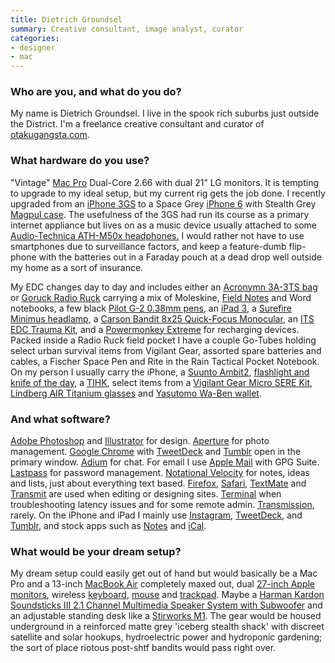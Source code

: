 ```yaml
---
title: Dietrich Groundsel
summary: Creative consultant, image analyst, curator
categories:
- designer
- mac
---
```


### Who are you, and what do you do?

My name is Dietrich Groundsel. I live in the spook rich suburbs just outside the District. I'm a freelance creative consultant and curator of [otakugangsta.com](http://otakugangsta.com "Dietrich's website.").

### What hardware do you use?

"Vintage" [Mac Pro][mac-pro] Dual-Core 2.66 with dual 21" LG monitors. It is tempting to upgrade to my ideal setup, but my current rig gets the job done. I recently upgraded from an [iPhone 3GS][iphone-3gs] to a Space Grey [iPhone 6][iphone-6] with Stealth Grey [Magpul case][field-case-iphone-6]. The usefulness of the 3GS had run its course as a primary internet appliance but lives on as a music device usually attached to some [Audio-Technica ATH-M50x headphones.][ath-m50x] I would rather not have to use smartphones due to surveillance factors, and keep a feature-dumb flip-phone with the batteries out in a Faraday pouch at a dead drop well outside my home as a sort of insurance.

My EDC changes day to day and includes either an [Acronymn 3A-3TS bag][3a-3ts] or [Goruck Radio Ruck][radio-ruck] carrying a mix of Moleskine, [Field Notes][field-notes] and Word notebooks, a few black [Pilot G-2 0.38mm pens][g2.2], an [iPad 3][ipad-3], a [Surefire Minimus headlamp][minimus], a [Carson Bandit 8x25 Quick-Focus Monocular][bandit-8x25], an [ITS EDC Trauma Kit][edc-trauma-kit], and a [Powermonkey Extreme][powermonkey-extreme-12v] for recharging devices. Packed inside a Radio Ruck field pocket I have a couple Go-Tubes holding select urban survival items from Vigilant Gear, assorted spare batteries and cables, a Fischer Space Pen and Rite in the Rain Tactical Pocket Notebook. On my person I usually carry the iPhone, a [Suunto Ambit2][ambit2], [flashlight and knife of the day](https://instagram.com/p/RgS0Y1hWUB/ "A photo of Dietrich's flashlight and knife."), a [TIHK][], select items from a [Vigilant Gear Micro SERE Kit][micro-sere-kit], [Lindberg AIR Titanium glasses][air] and [Yasutomo Wa-Ben wallet][wa-ben].

### And what software?

[Adobe Photoshop][photoshop] and [Illustrator][] for design. [Aperture][] for photo management. [Google Chrome][chrome] with [TweetDeck][] and [Tumblr][] open in the primary window. [Adium][] for chat. For email I use [Apple Mail][mail] with GPG Suite. [Lastpass][] for password management. [Notational Velocity][notational-velocity] for notes, ideas and lists, just about everything text based. [Firefox][], [Safari][], [TextMate][] and [Transmit][] are used when editing or designing sites. [Terminal][] when troubleshooting latency issues and for some remote admin. [Transmission][], rarely. On the iPhone and iPad I mainly use [Instagram][instagram-ios], [TweetDeck][tweetdeck-ios], and [Tumblr][tumblr-ios], and stock apps such as [Notes][] and [iCal][].

### What would be your dream setup?

My dream setup could easily get out of hand but would basically be a Mac Pro and a 13-inch [MacBook Air][macbook-air] completely maxed out, dual [27-inch Apple monitors][thunderbolt-display], wireless [keyboard][], [mouse][magic-mouse] and [trackpad][magic-trackpad]. Maybe a [Harman Kardon Soundsticks III 2.1 Channel Multimedia Speaker System with Subwoofer][soundsticks-iii] and an adjustable standing desk like a [Stirworks M1][stir-kinetic-desk-m1]. The gear would be housed underground in a reinforced matte grey 'iceberg stealth shack' with discreet satellite and solar hookups, hydroelectric power and hydroponic gardening; the sort of place riotous post-shtf bandits would pass right over.

[3a-3ts]: http://www.acronym.de/product.php?id=532 "A bag."
[air]: http://lindberg.com/showroom/men/air "Titanium eyeglasses."
[ambit2]: http://www.suunto.com/en-US/Products/Sports-Watches/Suunto-Ambit2/Suunto-Ambit2-Black/ "A GPS-powered sports watch."
[ath-m50x]: http://www.audio-technica.com/cms/headphones/99aff89488ddd6b1/index.html "Over-the-ear headphones."
[bandit-8x25]: https://www.amazon.com/Carson-Bandit-Quick-Focus-Monocular-BA-825/dp/B0000XOB7U "A monocular."
[edc-trauma-kit]: https://www.itstactical.com/store/edc/its-edc-trauma-kit/ "A pocket trauma kit."
[field-case-iphone-6]: https://www.magpul.com/products/magpul™-field-case-–-iphone®-6 "A case for the iPhone 6."
[field-notes]: https://fieldnotesbrand.com/ "A brand of notebooks."
[g2.2]: https://www.amazon.com/Pilot-Retractable-Premium-Roller-Point/dp/B001GAOTSW/ "A pen."
[ipad-3]: https://www.apple.com/ipad/ "A tablet device with a retina display."
[iphone-3gs]: https://en.wikipedia.org/wiki/IPhone_3GS "A 3 megapixel smartphone."
[iphone-6]: https://en.wikipedia.org/wiki/IPhone_6 "A smartphone."
[keyboard]: https://www.apple.com/keyboard/ "The keyboard."
[mac-pro]: https://www.apple.com/mac-pro/ "The Intel-based Mac tower computer."
[macbook-air]: https://www.apple.com/macbook-air/ "A very thin laptop."
[magic-mouse]: https://www.apple.com/magicmouse/ "A multi-touch mouse."
[magic-trackpad]: https://www.apple.com/magictrackpad/ "A trackpad for desktop machines."
[micro-sere-kit]: http://monderno.com/news/vigilant-gear-micro-sere-kit/ "A survival and escape kit."
[minimus]: https://www.surefire.com/illumination/headlamps/minimus.html "A headlamp."
[powermonkey-extreme-12v]: https://www.powertraveller.com/en/shop/portable-chargers/outdoor-adventure/powermonkey-extreme-12v/ "A solar-powered charger."
[radio-ruck]: http://news.goruck.com/gear/radio-ruck-explained/ "A rugged backpack."
[soundsticks-iii]: https://en.wikipedia.org/wiki/Harman_Kardon#SoundSticks "Swanky-looking computer speakers."
[stir-kinetic-desk-m1]: http://www.stirworks.com/stir-kinetic-desk-m1/ "A standing desk."
[thunderbolt-display]: https://www.apple.com/displays/ "A Thunderbolt-powered monitor."
[tihk]: https://tihk.co/ "A handcuff key."
[wa-ben]: http://www.yasutomo2020.com/wallet.htm "A Cuben Fiber wallet."
[adium]: https://en.wikipedia.org/wiki/Adium "A multi-protocol chat application for the Mac."
[aperture]: https://en.wikipedia.org/wiki/Aperture_(software) "Photo editing and management software for Mac OS X."
[chrome]: https://www.google.com/intl/en/chrome/browser/ "A WebKit-based browser, where each tab runs in its own thread."
[firefox]: https://www.mozilla.org/en-US/firefox/new/ "A cross-platform open-source web browser."
[ical]: https://en.wikipedia.org/wiki/ICal "Calendaring software included with Mac OS X."
[illustrator]: https://www.adobe.com/products/illustrator.html "A vector graphics editor."
[instagram-ios]: https://itunes.apple.com/us/app/instagram/id389801252 "A photo taking/sharing app."
[lastpass]: https://lastpass.com/ "A password manager."
[mail]: https://en.wikipedia.org/wiki/Mail_(application) "The default Mac OS X mail client."
[notational-velocity]: http://notational.net/ "A clever note-taking app for the Mac."
[notes]: https://en.wikipedia.org/wiki/Notes_(Apple) "A note-taking application included with Mac OS X."
[photoshop]: https://www.adobe.com/products/photoshop.html "A bitmap image editor."
[safari]: https://www.apple.com/safari/ "A fast web browser."
[terminal]: https://en.wikipedia.org/wiki/Terminal_(OS_X) "A console application included with Mac OS X."
[textmate]: http://macromates.com/ "A text editor for the Mac."
[transmission]: https://transmissionbt.com/ "A BitTorrent client."
[transmit]: https://panic.com/transmit/ "An FTP/SFTP client for the Mac."
[tumblr-ios]: https://itunes.apple.com/us/app/tumblr/id305343404 "A Tumblr client app."
[tumblr]: https://www.tumblr.com/ "An online personal publishing platform."
[tweetdeck-ios]: https://itunes.apple.com/gb/app/tweetdeck-by-twitter/id485812721 "A Twitter/Facebook client for iOS."
[tweetdeck]: https://about.twitter.com/products/tweetdeck "A multi-column Twitter client."
